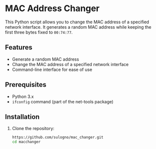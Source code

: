 # MAC Address Changer

This Python script allows you to change the MAC address of a specified network interface. It generates a random MAC address while keeping the first three bytes fixed to `00:74:77`.

## Features

- Generate a random MAC address
- Change the MAC address of a specified network interface
- Command-line interface for ease of use

## Prerequisites

- Python 3.x
- `ifconfig` command (part of the net-tools package)

## Installation

1. Clone the repository:
   ```bash
   https://github.com/sulogno/mac_changer.git
   cd macchanger
